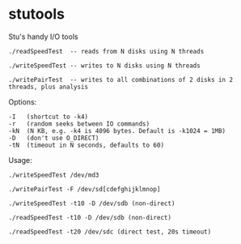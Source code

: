 # stutools

Stu's handy I/O tools

	./readSpeedTest  -- reads from N disks using N threads

	./writeSpeedTest -- writes to N disks using N threads

	./writePairTest  -- writes to all combinations of 2 disks in 2 threads, plus analysis

Options:

	-I   (shortcut to -k4)
	-r   (random seeks between IO commands)
	-kN  (N KB, e.g. -k4 is 4096 bytes. Default is -k1024 = 1MB)
	-D   (don't use O_DIRECT)
	-tN  (timeout in N seconds, defaults to 60)

Usage:

	./writeSpeedTest /dev/md3

	./writePairTest -F /dev/sd[cdefghijklmnop]

	./writeSpeedTest -t10 -D /dev/sdb (non-direct)

	./readSpeedTest -t10 -D /dev/sdb (non-direct)

	./readSpeedTest -t20 /dev/sdc (direct test, 20s timeout)
 
